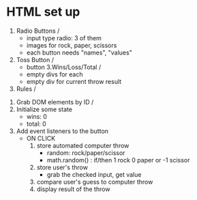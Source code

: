 # HTML set up
1. Radio Buttons /
    - input type radio: 3 of them
    - images for rock, paper, scissors
    - each button needs "names", "values"
2. Toss Button /
    - button
3.Wins/Loss/Total /
    - empty divs for each
    - empty div for current throw result
4. Rules /

1) Grab DOM elements by ID /
2) Initialize some state
    - wins: 0
    - total: 0
3) Add event listeners to the button
    - ON CLICK
        1) store automated computer throw
            - random: rock/paper/scissor
            - math.random() : if/then 1 rock 0 paper or -1 scissor 
        2) store user's throw
            - grab the checked input, get value
        3) compare user's guess to computer throw
        4) display result of the throw
        
